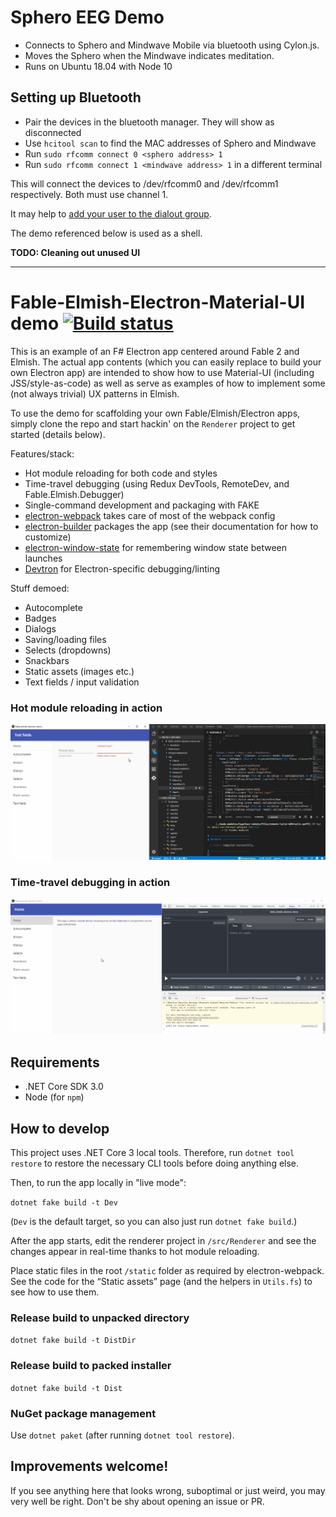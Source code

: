 # Sphero EEG Demo

- Connects to Sphero and Mindwave Mobile via bluetooth using Cylon.js.
- Moves the Sphero when the Mindwave indicates meditation.
- Runs on Ubuntu 18.04 with Node 10

## Setting up Bluetooth

- Pair the devices in the bluetooth manager. They will show as disconnected
- Use `hcitool scan` to find the MAC addresses of Sphero and Mindwave
- Run `sudo rfcomm connect 0 <sphero address> 1`
- Run `sudo rfcomm connect 1 <mindwave address> 1` in a different terminal

This will connect the devices to /dev/rfcomm0 and /dev/rfcomm1 respectively.
Both must use channel 1.

It may help to [add your user to the dialout group](https://github.com/aolney/sphero.js).

The demo referenced below is used as a shell.

**TODO: Cleaning out unused UI**

-----------------

# Fable-Elmish-Electron-Material-UI demo [![Build status](https://ci.appveyor.com/api/projects/status/hm2w65e3enahp55g/branch/master?svg=true)](https://ci.appveyor.com/project/cmeeren/fable-elmish-electron-material-ui-demo/branch/master)

This is an example of an F# Electron app centered around Fable 2 and Elmish. The actual app contents (which you can easily replace to build your own Electron app) are intended to show how to use Material-UI (including JSS/style-as-code) as well as serve as examples of how to implement some (not always trivial) UX patterns in Elmish.

To use the demo for scaffolding your own Fable/Elmish/Electron apps, simply clone the repo and start hackin' on the `Renderer` project to get started (details below).

Features/stack:
* Hot module reloading for both code and styles
* Time-travel debugging (using Redux DevTools, RemoteDev, and Fable.Elmish.Debugger)
* Single-command development and packaging with FAKE
* [electron-webpack](https://webpack.electron.build/) takes care of most of the webpack config
* [electron-builder](https://www.electron.build/) packages the app (see their documentation for how to customize)
* [electron-window-state](https://github.com/mawie81/electron-window-state/) for remembering window state between launches
* [Devtron](https://electronjs.org/devtron) for Electron-specific debugging/linting

Stuff demoed:

* Autocomplete
* Badges
* Dialogs
* Saving/loading files
* Selects (dropdowns)
* Snackbars
* Static assets (images etc.)
* Text fields / input validation

### Hot module reloading in action

![Animation showing hot module reloading](readme-hmr.gif)

### Time-travel debugging in action

![Animation showing time-travel debugging](readme-ttd.gif)


## Requirements

* .NET Core SDK 3.0
* Node (for `npm`)


## How to develop

This project uses .NET Core 3 local tools. Therefore, run `dotnet tool restore` to restore the necessary CLI tools before doing anything else.

Then, to run the app locally in "live mode":

`dotnet fake build -t Dev`

(`Dev` is the default target, so you can also just run `dotnet fake build`.)

After the app starts, edit the renderer project in `/src/Renderer` and see the changes appear in real-time thanks to hot module reloading.

Place static files in the root `/static` folder as required by electron-webpack. See the code for the “Static assets” page (and the helpers in `Utils.fs`) to see how to use them.


### Release build to unpacked directory

`dotnet fake build -t DistDir`


### Release build to packed installer

`dotnet fake build -t Dist`


### NuGet package management

Use `dotnet paket` (after running `dotnet tool restore`).

## Improvements welcome!

If you see anything here that looks wrong, suboptimal or just weird, you may very well be right. Don't be shy about opening an issue or PR.
